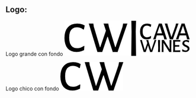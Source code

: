 ## Logo:

Logo grande con fondo
![Logo blanco y negro ](/design/CAVA-WINES-LOGO-GRANDE-BN-FONDO-BLANCO.jpg)

Logo chico con fondo
![Logo chico blanco y negro ](/design/CAVA-WINES-LOGO-CHICO-BN-FONDO-BLANCO.jpg)
